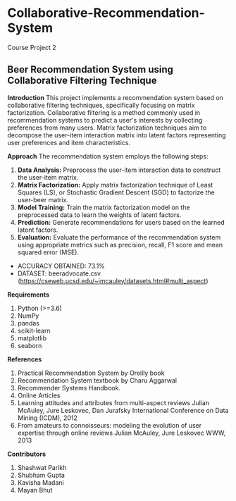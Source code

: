 # Collaborative-Recommendation-System
Course Project 2

## Beer Recommendation System using Collaborative Filtering Technique
**Introduction**
This project implements a recommendation system based on collaborative filtering techniques, specifically focusing on matrix factorization. Collaborative filtering is a method commonly used in recommendation systems to predict a user's interests by collecting preferences from many users. Matrix factorization techniques aim to decompose the user-item interaction matrix into latent factors representing user preferences and item characteristics.

**Approach**
The recommendation system employs the following steps:

1. **Data Analysis:** Preprocess the user-item interaction data to construct the user-item matrix.
2. **Matrix Factorization:** Apply matrix factorization technique of Least Squares (LS), or Stochastic Gradient Descent (SGD) to factorize the user-beer matrix.
3. **Model Training:** Train the matrix factorization model on the preprocessed data to learn the weights of latent factors.
4. **Prediction:** Generate recommendations for users based on the learned latent factors.
5. **Evaluation:** Evaluate the performance of the recommendation system using appropriate metrics such as precision, recall, F1 score and mean squared error (MSE).

- ACCURACY OBTAINED: 73.1%
- DATASET: beeradvocate.csv (https://cseweb.ucsd.edu/~jmcauley/datasets.html#multi_aspect)

**Requirements**
1. Python (>=3.6)
2. NumPy
3. pandas
4. scikit-learn
5. matplotlib
6. seaborn

**References**
1. Practical Recommendation System by Oreilly book
2. Recommendation System textbook by Charu Aggarwal
3. Recommender Systems Handbook.
4. Online Articles 
5. Learning attitudes and attributes from multi-aspect reviews
Julian McAuley, Jure Leskovec, Dan Jurafsky
International Conference on Data Mining (ICDM), 2012
6. From amateurs to connoisseurs: modeling the evolution of user expertise through online reviews
Julian McAuley, Jure Leskovec
WWW, 2013

**Contributors**
1. Shashwat Parikh
2. Shubham Gupta
3. Kavisha Madani
4. Mayan Bhut
